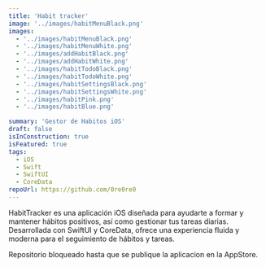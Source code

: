 ```yaml
---
title: 'Habit tracker'
image: '../images/habitMenuBlack.png'
images:
  - '../images/habitMenuBlack.png'
  - '../images/habitMenuWhite.png'
  - '../images/addHabitBlack.png'
  - '../images/addHabitWhite.png'
  - '../images/habitTodoBlack.png'
  - '../images/habitTodoWhite.png'
  - '../images/habitSettingsBlack.png'
  - '../images/habitSettingsWhite.png'
  - '../images/habitPink.png'
  - '../images/habitBlue.png'

summary: 'Gestor de Habitos iOS'
draft: false
isInConstruction: true
isFeatured: true
tags:
  - iOS
  - Swift
  - SwiftUI
  - CoreData
repoUrl: https://github.com/0re0re0
---
```


HabitTracker es una aplicación iOS diseñada para ayudarte a formar y mantener hábitos positivos, así como gestionar tus tareas diarias. Desarrollada con SwiftUI y CoreData, ofrece una experiencia fluida y moderna para el seguimiento de hábitos y tareas.

Repositorio bloqueado hasta que se publique la aplicacion en la AppStore.
